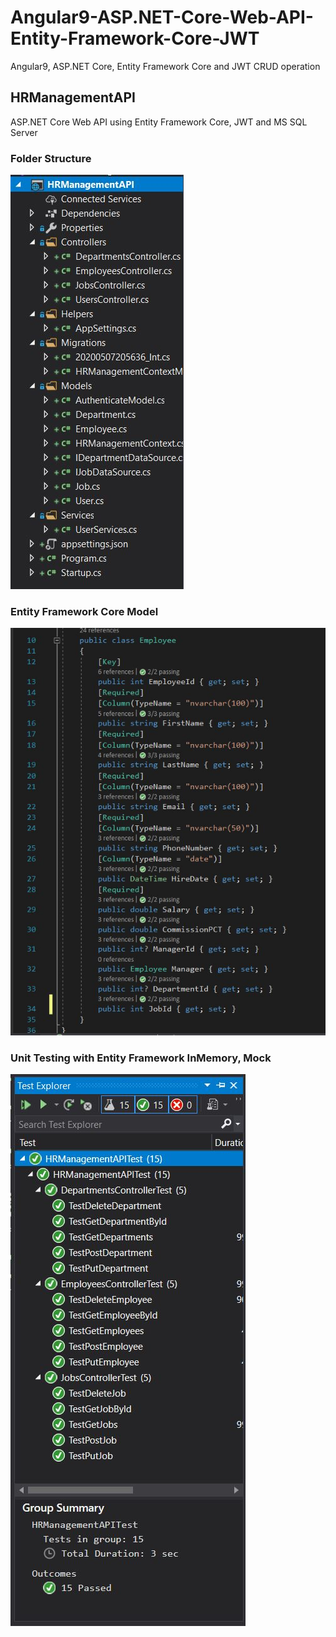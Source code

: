 # Angular9-ASP.NET-Core-Web-API-Entity-Framework-Core-JWT
Angular9, ASP.NET Core, Entity Framework Core and JWT CRUD operation

## HRManagementAPI
ASP.NET Core Web API using Entity Framework Core, JWT and MS SQL Server

### Folder Structure
![Image](https://github.com/xerun/Angular9-ASP.NET-Core-Web-API-Entity-Framework-Core-JWT/blob/master/images/folders.JPG)

### Entity Framework Core Model
![Image](https://github.com/xerun/Angular9-ASP.NET-Core-Web-API-Entity-Framework-Core-JWT/blob/master/images/EmployeeModel.JPG)

### Unit Testing with Entity Framework InMemory, Mock
![Image](https://github.com/xerun/Angular9-ASP.NET-Core-Web-API-Entity-Framework-Core-JWT/blob/master/images/unitTest.JPG)
